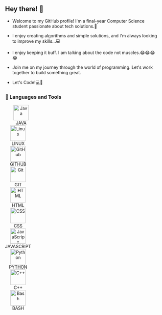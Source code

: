 ## Hey there! 👋

- Welcome to my GitHub profile! I'm a final-year Computer Science student passionate about tech solutions.🚀

- I enjoy creating algorithms and simple solutions, and I'm always looking to improve my skills...💻

- I enjoy keeping it buff. I am talking about the code not muscles.😂😂😂😂

- Join me on my journey through the world of programming. Let's work together to build something great.
  
- Let's Code!💻🚀

### 🧰 Languages and Tools

<div style="display: flex; flex-wrap: wrap; align-items: center;">
    <div style="text-align: center; padding-right: 20px;">
        <img alt="Java" width="50px" src="https://cdn.jsdelivr.net/gh/devicons/devicon/icons/java/java-original.svg"/>
        <div>JAVA</div>
    <div style="text-align: center; padding-right: 20px;">
        <img alt="Linux" width="50px" src="https://cdn.jsdelivr.net/gh/devicons/devicon/icons/linux/linux-original.svg" />
        <div>LINUX</div>
    </div>
    <div style="text-align: center; padding-right: 20px;">
        <img alt="GitHub" width="50px" src="https://cdn.jsdelivr.net/gh/devicons/devicon/icons/github/github-original.svg" />
        <div>GITHUB</div>
    </div>
    <div style="text-align: center; padding-right: 20px;">
        <img alt="Git" width="50px" src="https://cdn.jsdelivr.net/gh/devicons/devicon/icons/git/git-original.svg" />
        <div>GIT</div>
    </div>
    <div style="text-align: center; padding-right: 20px;">
        <img alt="HTML" width="50px" src="https://cdn.jsdelivr.net/gh/devicons/devicon/icons/html5/html5-plain.svg" />
        <div>HTML</div>
    </div>
    <div style="text-align: center; padding-right: 20px;">
        <img alt="CSS" width="50px" src="https://cdn.jsdelivr.net/gh/devicons/devicon/icons/css3/css3-plain.svg" />
        <div>CSS</div>
    </div>
    <div style="text-align: center; padding-right: 20px;">
        <img alt="JavaScript" width="50px" src="https://cdn.jsdelivr.net/gh/devicons/devicon/icons/javascript/javascript-plain.svg" />
        <div>JAVASCRIPT</div>
    </div>
    <div style="text-align: center; padding-right: 20px;">
        <img alt="Python" width="50px" src="https://cdn.jsdelivr.net/gh/devicons/devicon/icons/python/python-plain.svg" />
        <div>PYTHON</div>
    </div>
    <div style="text-align: center; padding-right: 20px;">
        <img alt="C++" width="50px" src="https://cdn.jsdelivr.net/gh/devicons/devicon/icons/cplusplus/cplusplus-line.svg" />
        <div>C++</div>
    </div>
    <div style="text-align: center; padding-right: 20px;">
        <img alt="Bash" width="50px" src="https://cdn.jsdelivr.net/gh/devicons/devicon/icons/bash/bash-original.svg" />
        <div>BASH</div>
    </div>
</div>

#
